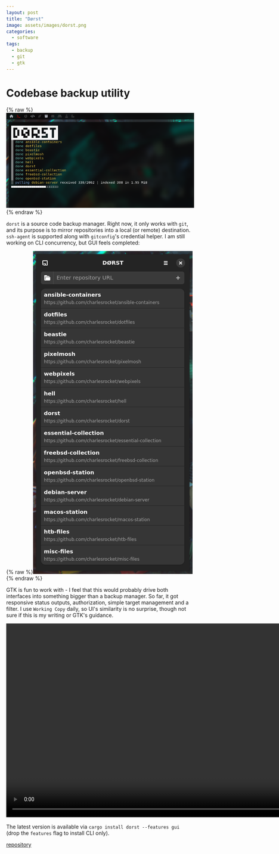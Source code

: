 ```yaml
---
layout: post
title: "Dørst"
image: assets/images/dorst.png
categories:
  - software
tags:
  - backup
  - git
  - gtk
---
```

# Codebase backup utility

{% raw %}<img src="/assets/images/dorst_cli-v0.8.png" alt="dorst cli screenshot">{% endraw %}

  `dorst` is a source code backup manager. Right now, it only works with `git`, and its purpose is to mirror repositories into a local (or remote) destination. `ssh-agent` is supported along with `gitconfig`'s credential helper. I am still working on CLI concurrency, but GUI feels completed:

{% raw %}<img src="/assets/images/dorst_gui-v0.8.png" alt="dorst gui screenshot">{% endraw %}

GTK is fun to work with - I feel that this would probably drive both interfaces into something bigger than a backup manager. So far, it got responsive status outputs, authorization, simple target management and a filter. I use `Working Copy` daily, so UI's similarity is no surprise, though not sure if this is my writing or GTK's guidance.

<p><center><video height="520" autoplay controls>
  <source src="/assets/videos/dorst-v0.9.mov" type="video/quicktime">
</video></center></p>

The latest version is available via `cargo install dorst --features gui` (drop the `features` flag to install CLI only).

[repository](https://github.com/charlesrocket/dorst)
